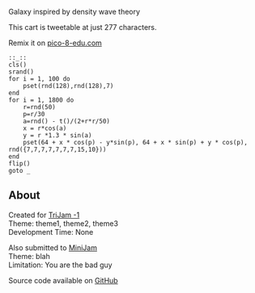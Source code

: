 <p>Galaxy inspired by density wave theory</p>
<p>This cart is tweetable at just 277 characters.</p>
<p>Remix it on <a href="https://www.pico-8-edu.com/?c=Y2xzKDcp&amp;g=w-w-w-w1HQHw-w2Xw-w3Xw-w2HQH">pico-8-edu.com</a></p>
<pre><code>::_::
cls()
srand()
for i = 1, 100 do
    pset(rnd(128),rnd(128),7)
end
for i = 1, 1800 do
    r=rnd(50)
    p=r/30
    a=rnd() - t()/(2+r*r/50)
    x = r*cos(a)
    y = r *1.3 * sin(a)
    pset(64 + x * cos(p) - y*sin(p), 64 + x * sin(p) + y * cos(p), rnd({7,7,7,7,7,7,7,15,10}))
end
flip()
goto _</code></pre>

<h2>About</h2>
<p>Created for <a href="https://itch.io/jam/trijam--1/entries">TriJam -1</a><br />
Theme: theme1, theme2, theme3<br />
Development Time: None  </p>
<p>Also submitted to <a href="">MiniJam</a><br />
Theme: blah<br />
Limitation: You are the bad guy  </p>
<p>Source code available on <a href="https://github.com/CaterpillarGames/pico8-games/tree/master/carts/xxxxx">GitHub</a></p>
